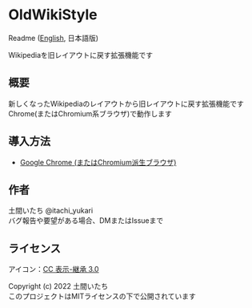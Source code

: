 # OldWikiStyle
Readme (<a href="https://github.com/doma-itachi/OldWikiStyle" target="_blank">English</a>, 日本語版)  

Wikipediaを旧レイアウトに戻す拡張機能です

## 概要
新しくなったWikipediaのレイアウトから旧レイアウトに戻す拡張機能です  
Chrome(またはChromium系ブラウザ)で動作します

## 導入方法
- [Google Chrome (またはChromium派生ブラウザ)](https://chrome.google.com/webstore/detail/oldwikistyle/gejekhdkoecjahdppiopimcelcmibgan)

## 作者
土間いたち @itachi_yukari  
バグ報告や要望がある場合、DMまたはIssueまで

## ライセンス
アイコン：[CC 表示-継承 3.0](https://creativecommons.org/licenses/by-sa/3.0/)

Copyright (c) 2022 土間いたち  
このプロジェクトはMITライセンスの下で公開されています
